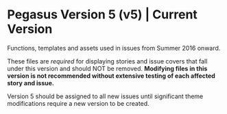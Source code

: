 # Pegasus Version 5 (v5) | Current Version

Functions, templates and assets used in issues from Summer 2016 onward.

These files are *required* for displaying stories and issue covers that fall under this version and should NOT be removed.  **Modifying files in this version is not recommended without extensive testing of each affected story and issue.**

Version 5 should be assigned to all new issues until significant theme modifications require a new version to be created.
